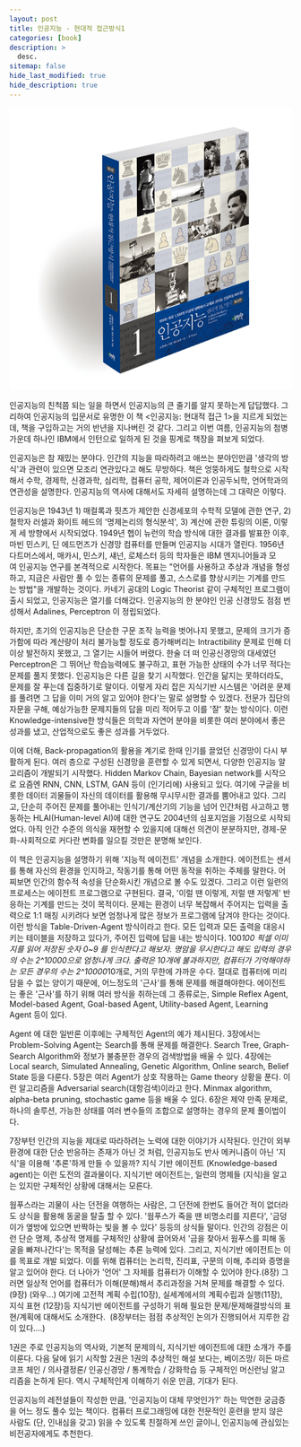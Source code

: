 ```yaml
---
layout: post
title: 인공지능 - 현대적 접근방식1
categories: [book]
description: >
  desc.
sitemap: false
hide_last_modified: true
hide_description: true
---
```


![](/assets/img/posts/from_tistory/094.png)

  


인공지능의 친척쯤 되는 일을 하면서 인공지능의 큰 줄기를 알지 못하는게 답답했다. 그리하여 인공지능의 입문서로 유명한 이 책 <인공지능: 현대적 접근 1\>을 지르게 되었는데, 책을 구입하고는 거의 반년을 지나버린 것 같다. 그리고 이번 여름, 인공지능의 첨병 가운데 하나인 IBM에서 인턴으로 일하게 된 것을 핑계로 책장을 펴보게 되었다.

  


  


인공지능은 참 재밌는 분야다. 인간의 지능을 따라하려고 애쓰는 분야인만큼 '생각의 방식'과 관련이 있으면 모조리 연관있다고 해도 무방하다. 책은 엉뚱하게도 철학으로 시작해서 수학, 경제학, 신경과학, 심리학, 컴퓨터 공학, 제어이론과 인공두뇌학, 언어학과의 연관성을 설명한다. 인공지능의 역사에 대해서도 자세히 설명하는데 그 대략은 이렇다. 

  


인공지능은 1943년 1) 매컬록과 핏츠가 제안한 신경세포의 수학적 모델에 관한 연구, 2) 철학자 러셀과 화이트 헤드의 '명제논리의 형식분석', 3) 계산에 관한 튜링의 이론, 이렇게 세 방향에서 시작되었다. 1949년 헵이 뉴런의 학습 방식에 대한 결과를 발표한 이후, 마빈 민스키, 딘 에드먼즈가 신경망 컴퓨터를 만들며 인공지능 시대가 열린다. 1956년 다트머스에서, 매카시, 민스키, 섀넌, 로체스터 등의 학자들은 IBM 엔지니어들과 모여 인공지능 연구를 본격적으로 시작한다. 목표는 "언어를 사용하고 추상과 개념을 형성하고, 지금은 사람만 풀 수 있는 종류의 문제를 풀고, 스스로를 향상시키는 기계를 만드는 방법"을 개발하는 것이다. 카네기 공대의 Logic Theorist 같이 구체적인 프로그램이 출시 되었고, 인공지능은 열기를 더해갔다. 인공지능의 한 분야인 인공 신경망도 점점 번성해서 Adalines, Perceptron 이 정립되었다.

  


하지만, 초기의 인공지능은 단순한 구문 조작 능력을 벗어나지 못했고, 문제의 크기가 증가함에 따라 계산량이 처리 불가능할 정도로 증가해버리는 Intractibility 문제로 인해 더 이상 발전하지 못했고, 그 열기는 시들어 버렸다. 한술 더 떠 인공신경망의 대세였던 Perceptron은 그 뛰어난 학습능력에도 불구하고, 표현 가능한 상태의 수가 너무 적다는 문제를 풀지 못했다. 인공지능은 다른 길을 찾기 시작했다. 인간을 닮지는 못하더라도, 문제를 잘 푸는데 집중하기로 말이다. 이렇게 자리 잡은 지식기반 시스템은 '어려운 문제를 풀려면 그 답을 이미 거의 알고 있어야 한다'는 말로 설명할 수 있겠다. 전문가 집단의 자문을 구해, 예상가능한 문제지들의 답을 미리 적어두고 이를 '잘' 찾는 방식이다. 이런 Knowledge-intensive한 방식들은 의학과 자연어 분야을 비롯한 여러 분야에서 좋은 성과를 냈고, 산업적으로도 좋은 성과를 거두었다.

  


이에 더해, Back-propagation의 활용을 계기로 한때 인기를 끌었던 신경망이 다시 부활하게 된다. 여러 층으로 구성된 신경망을 훈련할 수 있게 되면서, 다양한 인공지능 알고리즘이 개발되기 시작했다. Hidden Markov Chain, Bayesian network를 시작으로 요즘엔 RNN, CNN, LSTM, GAN 등이 (인기리에) 사용되고 있다. 여기에 구글을 비롯한 데이터 괴물들이 자신의 데이터를 활용해 무시무시한 결과를 뿜어내고 있다. 그리고, 단순히 주어진 문제를 풀어내는 인식기/계산기의 기능을 넘어 인간처럼 사고하고 행동하는 HLAI(Human-level AI)에 대한 연구도 2004년의 심포지엄을 기점으로 시작되었다. 아직 인간 수준의 의식을 재현할 수 있을지에 대해선 의견이 분분하지만, 경제-문화-사회적으로 커다란 변화를 일으킬 것만은 분명해 보인다.

  


  


이 책은 인공지능을 설명하기 위해 '지능적 에이전트' 개념을 소개한다. 에이전트는 센서를 통해 자신의 환경을 인지하고, 작동기를 통해 어떤 동작을 취하는 주체를 말한다. 어찌보면 인간의 함수적 속성을 단순화시킨 개념으로 볼 수도 있겠다. 그리고 이런 일련의 프로세스는 에이전트 프로그램으로 구현된다. 결국, '이럴 땐 이렇게, 저럴 땐 저렇게' 반응하는 기계를 만드는 것이 목적이다. 문제는 환경이 너무 복잡해서 주어지는 입력을 출력으로 1:1 매칭 시키려다 보면 엄청나게 많은 정보가 프로그램에 담겨야 한다는 것이다. 이런 방식을 Table-Driven-Agent 방식이라고 한다. 모든 입력과 모든 출력을 대응시키는 테이블을 저장하고 있다가, 주어진 입력에 답을 내는 방식이다. 100*100 픽셀 이미지를 읽어 저장된 숫자 0~9 를 인식한다고 해보자. 명암을 무시한다고 해도 입력의 경우의 수는 2^10000으로 엄청나게 크다. 출력은 10개에 불과하지만, 컴퓨터가 기억해야하는 모든 경우의 수는 2^10000*10개로, 거의 무한에 가까운 수다. 절대로 컴퓨터에 미리 담을 수 없는 양이기 때문에, 어느정도의 '근사'를 통해 문제를 해결해야한다. 에이전트는 좋은 '근사'를 하기 위해 여러 방식을 취하는데 그 종류로는, Simple Reflex Agent, Model-based Agent, Goal-based Agent, Utility-based Agent, Learning Agent 등이 있다.

  


Agent 에 대한 일반론 이후에는 구체적인 Agent의 예가 제시된다. 3장에서는 Problem-Solving Agent는 Search를 통해 문제를 해결한다. Search Tree, Graph-Search Algorithm와 정보가 불충분한 경우의 검색방법을 배울 수 있다. 4장에는 Local search, Simulated Annealing, Genetic Algorithm, Online search, Belief State 등을 다룬다. 5장은 여러 Agent가 상호 작용하는 Game theory 상황을 푼다. 이런 알고리즘을 Adversarial search(대항검색)이라고 한다. Minmax algorithm, alpha-beta pruning, stochastic game 등을 배울 수 있다. 6장은 제약 만족 문제로, 하나의 솔루션, 가능한 상태를 여러 변수들의 조합으로 설명하는 경우의 문제 풀이법이다. 

  


7장부턴 인간의 지능을 제대로 따라하려는 노력에 대한 이야기가 시작된다. 인간이 외부 환경에 대한 단순 반응하는 존재가 아닌 것 처럼, 인공지능도 반사 메커니즘이 아닌 '지식'을 이용해 '추론'하게 만들 수 있을까? 지식 기반 에이전트 (Knowledge-based agent)는 이런 도전의 결과물이다. 지식기반 에이전트는, 일련의 명제들 (지식)을 알고는 있지만 구체적인 상황에 대해서는 모른다. 

  


웜푸스라는 괴물이 사는 던전을 여행하는 사람은, 그 던전에 한번도 들어간 적이 없더라도 상식을 활용해 동굴을 탈출 할 수 있다. '웜푸스가 죽을 땐 비명소리를 지른다', '금덩이가 옆방에 있으면 반짝하는 빛을 볼 수 있다' 등등의 상식들 말이다. 인간의 강점은 이런 단순 명제, 추상적 명제를 구체적인 상황에 끌어와서 '금을 찾아서 웜푸스를 피해 동굴을 빠져나간다'는 목적을 달성해는 추론 능력에 있다. 그리고, 지식기반 에이전트는 이를 목표로 개발 되었다. 이를 위해 컴퓨터는 논리학, 진리표, 구문의 이해, 추리와 증명을 알고 있어야 한다. 더 나아가 '언어' 그 자체를 컴퓨터가 이해할 수 있어야 한다.(8장) 그러면 일상적 언어를 컴퓨터가 이해(분해)해서 추리과정을 거쳐 문제를 해결할 수 있다.(9장) (와우...) 여기에 고전적 계획 수립(10장), 실세계에서의 계획수립과 실행(11장), 지식 표현 (12장)등 지식기반 에이전트를 구성하기 위해 필요한 문제/문제해결방식의 표현/계획에 대해서도 소개한다.  (8장부터는 점점 추상적인 논의가 진행되어서 지루한 감이 있다....)

  


  


1권은 주로 인공지능의 역사와, 기본적 문제의식, 지식기반 에이전트에 대한 소개가 주를 이룬다. 다음 달에 읽기 시작할 2권은 1권의 추상적인 해설 보다는, 베이즈망/ 히든 마르코프 체인 / 의사결정론/ 인공신경망 / 통계학습 / 강화학습 등 구체적인 머신런닝 알고리즘을 논하게 된다. 역시 구체적인게 이해하기 쉬운 만큼, 기대가 된다. 

  


  


인공지능의 레전설들이 작성한 만큼, '인공지능이 대체 무엇인가?' 하는 막연한 궁금증을 어느 정도 풀수 있는 책이다. 컴퓨터 프로그래밍에 대한 전문적인 훈련을 받지 않은 사람도 (단, 인내심을 갖고) 읽을 수 있도록 친절하게 쓰인 글이니, 인공지능에 관심있는 비전공자에게도 추천한다.  


  


